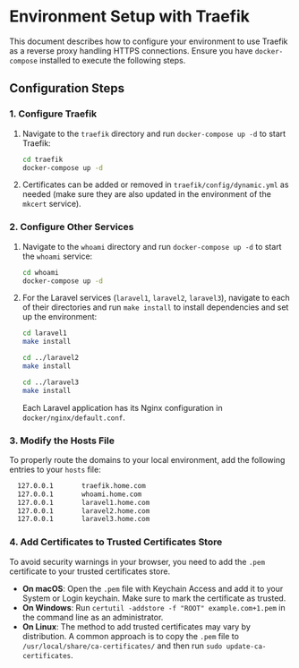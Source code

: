 # Environment Setup with Traefik

This document describes how to configure your environment to use Traefik as a reverse proxy handling HTTPS connections. Ensure you have `docker-compose` installed to execute the following steps.

## Configuration Steps

### 1. Configure Traefik

1. Navigate to the `traefik` directory and run `docker-compose up -d` to start Traefik:

    ```sh
    cd traefik
    docker-compose up -d
    ```

2. Certificates can be added or removed in `traefik/config/dynamic.yml` as needed (make sure they are also updated in the environment of the `mkcert` service).

### 2. Configure Other Services

1. Navigate to the `whoami` directory and run `docker-compose up -d` to start the `whoami` service:

    ```sh
    cd whoami
    docker-compose up -d
    ```

2. For the Laravel services (`laravel1`, `laravel2`, `laravel3`), navigate to each of their directories and run `make install` to install dependencies and set up the environment:

    ```sh
    cd laravel1
    make install

    cd ../laravel2
    make install

    cd ../laravel3
    make install
    ```

    Each Laravel application has its Nginx configuration in `docker/nginx/default.conf`.

### 3. Modify the Hosts File

To properly route the domains to your local environment, add the following entries to your `hosts` file:

  ```sh
    127.0.0.1       traefik.home.com
    127.0.0.1       whoami.home.com
    127.0.0.1       laravel1.home.com
    127.0.0.1       laravel2.home.com
    127.0.0.1       laravel3.home.com
  ```

### 4. Add Certificates to Trusted Certificates Store

To avoid security warnings in your browser, you need to add the `.pem` certificate to your trusted certificates store.

- **On macOS**: Open the `.pem` file with Keychain Access and add it to your System or Login keychain. Make sure to mark the certificate as trusted.
- **On Windows**: Run `certutil -addstore -f "ROOT" example.com+1.pem` in the command line as an administrator.
- **On Linux**: The method to add trusted certificates may vary by distribution. A common approach is to copy the `.pem` file to `/usr/local/share/ca-certificates/` and then run `sudo update-ca-certificates`.